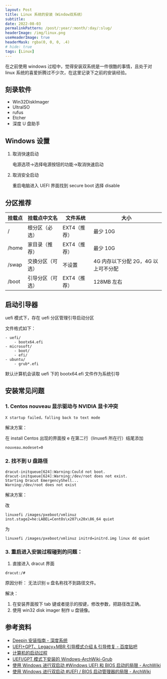 ```yaml
---
layout: Post
title: Linux 系统的安装（Window双系统）
subtitle:
date: 2022-08-03
permalinkPattern: /post/:year/:month/:day/:slug/
headerImage: /img/linux.png
useHeaderImage: true
headerMask: rgba(0, 0, 0, .4)
# hide: true
tags: [Linux]
---
```


在之前使用 windows 过程中，觉得安装双系统是一件很酷的事情，且处于对 linux 系统的喜爱折腾过不少次，在这里记录下之前的安装经验。

<!-- more -->

## 刻录软件

- Win32DiskImager
- UltraISO
- rufus
- Etcher
- 深度 U 盘助手

## Windows 设置

1. 取消快速启动

   电源选项->选择电源按钮的功能->取消快速启动

2. 取消安全启动

   重启电脑进入 UEFI 界面找到 secure boot 选择 disable

## 分区推荐

| 挂载点 | 挂载点中文名     | 文件系统     | 大小                                |
| ------ | ---------------- | ------------ | ----------------------------------- |
| /      | 根分区（必选）   | EXT4（推荐） | 最少 10G                            |
| /home  | 家目录（推荐）   | EXT4（推荐） | 最少 10G                            |
| /swap  | 交换分区（可选） | 不设置       | 4G 内存以下分配 2G，4G 以上可不分配 |
| /boot  | 引导分区（可选） | EXT4（推荐） | 128MB 左右                          |

## 启动引导器

uefi 模式下，存在 uefi 分区管理引导启动分区

文件格式如下：

```shell
- uefi/
    - bootx64.efi
- microsoft/
    - boot/
    - efi/
- ubuntu/
    - grub*.efi
```

默认计算机会读取 uefi 下的 bootx64.efi 文件作为系统引导

## 安装常见问题

### 1. Centos nouveau 显示驱动与 NVIDIA 显卡冲突

```shell
X startup failed，falling back to text mode
```

解决方案：

在 install Centos 出现的界面按 e 在第二行（linuxefi 所在行）结尾添加

```shell
nouveau.modeset=0
```

### 2. 找不到 U 盘路径

```shell
dracut-initqueue[624]:Warning:Could not boot.
dracut-initqueue[624]:Warning:/dev/root does not exist.
Starting Dracut EmergencyShell...
Warning:/dev/root does not exist
```

解决方案：

改

```shell
linuxefi /images/pxeboot/vmlinuz inst.stage2=he:LABEL=CentOs\x207\x20x\86_64 quiet
```

为

```shell
linuxefi /images/pxeboot/vmlinuz initrd=initrd.img linux dd quiet
```

### 3. 重启进入安装过程碰到的问题：

1.  直接进入 dracut 界面

```shell
dracut:/#
```

原因分析：
无法识别 u 盘名称找不到路径文件。

解决：

1. 在安装界面按下 tab 键或者提示的按键，修改参数，把路径改正确。
2. 使用 win32 disk imager 制作 u 盘镜像。

## 参考资料

<!-- - [安装 Ubuntu Linux 分区的推荐方案和方法 - 博客园](https://www.cnblogs.com/sinferwu/p/7953853.html) not reachable -->

- [Deepin 安装指南 - 深度系统](https://www.deepin.org/installation/)
- [UEFI+GPT、Legacy+MBR 引导模式介绍 & 引导修复 - 百度贴吧](http://tieba.baidu.com/p/5003454493?pid=104792401528&cid=0#104792401528)
- [计算机的启动过程](http://blog.szm.me/misc/the_starting_process_of_a_computer/)
- [UEFI/GPT 模式下安装的 Windows-ArchWiki-Grub](<https://wiki.archlinux.org/index.php/GRUB_(%E7%AE%80%E4%BD%93%E4%B8%AD%E6%96%87)#UEFI/GPT_%E6%A8%A1%E5%BC%8F%E4%B8%8B%E5%AE%89%E8%A3%85%E7%9A%84_Windows>)
- [使用 Windows 进行双启动 #Windows UEFI 和 BIOS 启动的局限 - ArchWiki](https://wiki.archlinux.org/index.php/Dual_boot_with_Windows#Windows_UEFI_vs_BIOS_limitations)
- [使用 Windows 进行双启动 #UEFI / BIOS 启动管理器的局限 - ArchWiki](https://wiki.archlinux.org/index.php/Dual_boot_with_Windows#Bootloader_UEFI_vs_BIOS_limitations)
